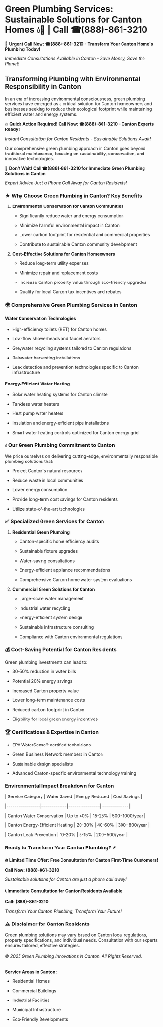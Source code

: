 # Green Plumbing Services: Sustainable Solutions for Canton Homes 💧🌿 | Call ☎(888)-861-3210

🚨 **Urgent Call Now: ☎(888)-861-3210 - Transform Your Canton Home's Plumbing Today!**
*Immediate Consultations Available in Canton - Save Money, Save the Planet!*

## Transforming Plumbing with Environmental Responsibility in Canton

In an era of increasing environmental consciousness, green plumbing services have emerged as a critical solution for Canton homeowners and businesses seeking to reduce their ecological footprint while maintaining efficient water and energy systems. 

🔥 **Quick Action Required! Call Now: ☎(888)-861-3210 - Canton Experts Ready!**
*Instant Consultation for Canton Residents - Sustainable Solutions Await!*

Our comprehensive green plumbing approach in Canton goes beyond traditional maintenance, focusing on sustainability, conservation, and innovative technologies.

🚨 **Don't Wait! Call ☎(888)-861-3210 for Immediate Green Plumbing Solutions in Canton**
*Expert Advice Just a Phone Call Away for Canton Residents!*

### ★ Why Choose Green Plumbing in Canton? Key Benefits

1. **Environmental Conservation for Canton Communities** 
   - Significantly reduce water and energy consumption
   - Minimize harmful environmental impact in Canton
   - Lower carbon footprint for residential and commercial properties
   - Contribute to sustainable Canton community development

2. **Cost-Effective Solutions for Canton Homeowners** 
   - Reduce long-term utility expenses
   - Minimize repair and replacement costs
   - Increase Canton property value through eco-friendly upgrades
   - Qualify for local Canton tax incentives and rebates

### 🌍 Comprehensive Green Plumbing Services in Canton

#### Water Conservation Technologies
- High-efficiency toilets (HET) for Canton homes
- Low-flow showerheads and faucet aerators
- Greywater recycling systems tailored to Canton regulations
- Rainwater harvesting installations
- Leak detection and prevention technologies specific to Canton infrastructure

#### Energy-Efficient Water Heating
- Solar water heating systems for Canton climate
- Tankless water heaters
- Heat pump water heaters
- Insulation and energy-efficient pipe installations
- Smart water heating controls optimized for Canton energy grid

### 💧 Our Green Plumbing Commitment to Canton

We pride ourselves on delivering cutting-edge, environmentally responsible plumbing solutions that:
- Protect Canton's natural resources
- Reduce waste in local communities
- Lower energy consumption
- Provide long-term cost savings for Canton residents
- Utilize state-of-the-art technologies

### ✅ Specialized Green Services for Canton

1. **Residential Green Plumbing**
   - Canton-specific home efficiency audits
   - Sustainable fixture upgrades
   - Water-saving consultations
   - Energy-efficient appliance recommendations
   - Comprehensive Canton home water system evaluations

2. **Commercial Green Solutions for Canton**
   - Large-scale water management
   - Industrial water recycling
   - Energy-efficient system design
   - Sustainable infrastructure consulting
   - Compliance with Canton environmental regulations

### 💰 Cost-Saving Potential for Canton Residents

Green plumbing investments can lead to:
- 30-50% reduction in water bills
- Potential 20% energy savings
- Increased Canton property value
- Lower long-term maintenance costs
- Reduced carbon footprint in Canton
- Eligibility for local green energy incentives

### 🏆 Certifications & Expertise in Canton

- EPA WaterSense® certified technicians
- Green Business Network members in Canton
- Sustainable design specialists
- Advanced Canton-specific environmental technology training

### Environmental Impact Breakdown for Canton

| Service Category | Water Saved | Energy Reduced | Cost Savings |
|-----------------|-------------|----------------|--------------|
| Canton Water Conservation | Up to 40% | 15-25% | $500-$1000/year |
| Canton Energy-Efficient Heating | 20-30% | 40-60% | $300-$800/year |
| Canton Leak Prevention | 10-20% | 5-15% | $200-$500/year |

### Ready to Transform Your Canton Plumbing? ⚡

**🔥 Limited Time Offer: Free Consultation for Canton First-Time Customers!**

**Call Now: (888)-861-3210**
*Sustainable solutions for Canton are just a phone call away!*

#### 📞 Immediate Consultation for Canton Residents Available

**Call: (888)-861-3210**
*Transform Your Canton Plumbing, Transform Your Future!*

### ⚠️ Disclaimer for Canton Residents

Green plumbing solutions may vary based on Canton local regulations, property specifications, and individual needs. Consultation with our experts ensures tailored, effective strategies.

###### © 2025 Green Plumbing Innovations in Canton. All Rights Reserved.

**Service Areas in Canton:** 
- Residential Homes
- Commercial Buildings
- Industrial Facilities
- Municipal Infrastructure
- Eco-Friendly Developments